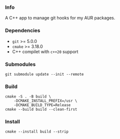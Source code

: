 ### Info

A C++ app to manage git hooks for my AUR packages.

### Dependencies

- `git` >= 5.0.0
- `cmake` >= 3.18.0
- C++ compilet with `c++20` support


### Submodules

```shell
git submodule update --init --remote
```

### Build

```shell
cmake -S . -B build \
	-DCMAKE_INSTALL_PREFIX=/usr \
	-DCMAKE_BUILD_TYPE=Release
cmake --build build --clean-first
```

### Install

```shell
cmake --install build --strip
```
